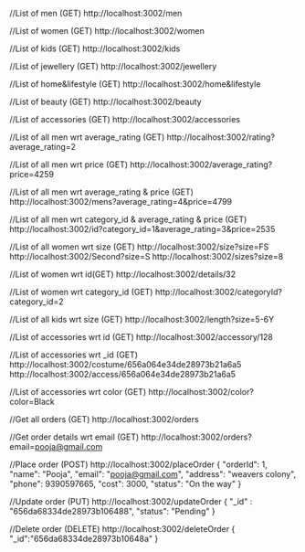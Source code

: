 //List of men (GET)
http://localhost:3002/men

//List of women (GET)
http://localhost:3002/women

//List of kids (GET)
http://localhost:3002/kids

//List of jewellery (GET)
http://localhost:3002/jewellery

//List of home&lifestyle (GET)
http://localhost:3002/home&lifestyle

//List of beauty (GET)
http://localhost:3002/beauty

//List of accessories (GET)
http://localhost:3002/accessories

//List of all men wrt average_rating (GET)
http://localhost:3002/rating?average_rating=2

//List of all men wrt price (GET)
http://localhost:3002/average_rating?price=4259

//List of all men wrt average_rating & price (GET)
http://localhost:3002/mens?average_rating=4&price=4799

//List of all men wrt category_id & average_rating & price (GET)
http://localhost:3002/id?category_id=1&average_rating=3&price=2535

//List of all women wrt size (GET)
http://localhost:3002/size?size=FS
http://localhost:3002/Second?size=S
http://localhost:3002/sizes?size=8

//List of women wrt id(GET)
http://localhost:3002/details/32

//List of women wrt category_id (GET)
http://localhost:3002/categoryId?category_id=2

//List of all kids wrt size (GET)
http://localhost:3002/length?size=5-6Y

//List of accessories wrt id (GET)
http://localhost:3002/accessory/128

//List of accessories wrt _id (GET)
http://localhost:3002/costume/656a064e34de28973b21a6a5
http://localhost:3002/access/656a064e34de28973b21a6a5

//List of accessories wrt color (GET)
http://localhost:3002/color?color=Black

//Get all orders (GET)
http://localhost:3002/orders

//Get order details wrt email (GET)
http://localhost:3002/orders?email=pooja@gmail.com

//Place order (POST)
http://localhost:3002/placeOrder
{
        "orderId": 1,
        "name": "Pooja",
        "email": "pooja@gmail.com",
        "address": "weavers colony",
        "phone": 9390597665,
        "cost": 3000,
        "status": "On the way"
    }

//Update order (PUT)
http://localhost:3002/updateOrder
{
    "_id" : "656da68334de28973b106488",
    "status": "Pending"
}

//Delete order (DELETE)
http://localhost:3002/deleteOrder
{
    "_id":"656da68334de28973b10648a"
}